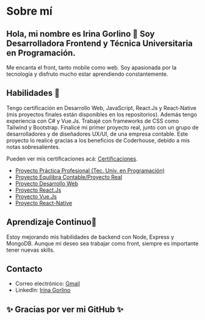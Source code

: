 # Sobre mí

##  Hola, mi nombre es Irina Gorlino 👋 Soy Desarrolladora Frontend y Técnica Universitaria en Programación.
Me encanta el front, tanto mobile como web. Soy apasionada por la tecnología y disfruto mucho estar aprendiendo constantemente.
## Habilidades 🚀

Tengo certificación en Desarrollo Web, JavaScript, React.Js y React-Native (mis proyectos finales están disponibles en los repositorios).
Además tengo experiencia con C# y Vue.Js. Trabajé con frameworks de CSS como Tailwind y Bootstrap.
Finalicé mi primer proyecto real, junto con un grupo de desarrolladores y de diseñadores UX/UI, de una empresa contable. Este proyecto lo realicé gracias a los beneficios de Coderhouse, debido a mis notas sobresalientes.

Pueden ver mis certificaciones acá: [Certificaciones](https://drive.google.com/drive/folders/1dlpXlUNT8Tu9iwicQyHZU45X1CtEA0EJ?usp=drive_link).

- [Proyecto Práctica Profesional (Tec. Univ. en Programación)](https://solsport.vercel.app/)
- [Proyecto Equilibra Contable/Proyecto Real](https://www.equilibracontable.com/)
- [Proyecto Desarrollo Web](https://irinag00.github.io/PF-DesarrolloWeb-Gorlino/)
- [Proyecto React.Js](https://proyecto-final-ecommerce-gorlino.vercel.app/)
- [Proyecto Vue.Js](https://cripto-gorlino.vercel.app/)
- [Proyecto React-Native](https://github.com/irinag00/DecoHome-app-Gorlino.git)

## Aprendizaje Continuo🌱

Estoy mejorando mis habilidades de backend con Node, Express y MongoDB. Aunque mi deseo sea trabajar como front, siempre es importante tener nuevas skills.

## Contacto

- Correo electrónico: [Gmail](irinagorlino@gmail.com)
- LinkedIn: [Irina Gorlino](https://www.linkedin.com/in/irina-gorlino/)

## ✨ Gracias por ver mi GitHub ✨

<!--
**irinag00/irinag00** is a ✨ _special_ ✨ repository because its `README.md` (this file) appears on your GitHub profile.

Here are some ideas to get you started:

- 🔭 I’m currently working on ...
- 🌱 I’m currently learning ...
- 👯 I’m looking to collaborate on ...
- 🤔 I’m looking for help with ...
- 💬 Ask me about ...
- 📫 How to reach me: ...
- 😄 Pronouns: ...
- ⚡ Fun fact: ...
-->
